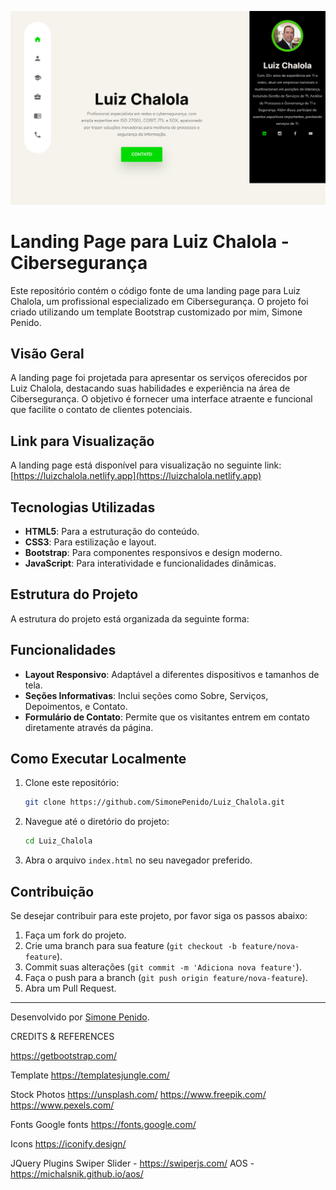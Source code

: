 ![Capa](images/Capa.png)

# Landing Page para Luiz Chalola - Cibersegurança

Este repositório contém o código fonte de uma landing page para Luiz Chalola, um profissional especializado em Cibersegurança. O projeto foi criado utilizando um template Bootstrap customizado por mim, Simone Penido.

## Visão Geral

A landing page foi projetada para apresentar os serviços oferecidos por Luiz Chalola, destacando suas habilidades e experiência na área de Cibersegurança. O objetivo é fornecer uma interface atraente e funcional que facilite o contato de clientes potenciais.

## Link para Visualização

A landing page está disponível para visualização no seguinte link:
[https://luizchalola.netlify.app](https://luizchalola.netlify.app)

## Tecnologias Utilizadas

- **HTML5**: Para a estruturação do conteúdo.
- **CSS3**: Para estilização e layout.
- **Bootstrap**: Para componentes responsivos e design moderno.
- **JavaScript**: Para interatividade e funcionalidades dinâmicas.

## Estrutura do Projeto

A estrutura do projeto está organizada da seguinte forma:

## Funcionalidades

- **Layout Responsivo**: Adaptável a diferentes dispositivos e tamanhos de tela.
- **Seções Informativas**: Inclui seções como Sobre, Serviços, Depoimentos, e Contato.
- **Formulário de Contato**: Permite que os visitantes entrem em contato diretamente através da página.

## Como Executar Localmente

1. Clone este repositório:
    ```bash
    git clone https://github.com/SimonePenido/Luiz_Chalola.git
    ```

2. Navegue até o diretório do projeto:
    ```bash
    cd Luiz_Chalola
    ```

3. Abra o arquivo `index.html` no seu navegador preferido.

## Contribuição

Se desejar contribuir para este projeto, por favor siga os passos abaixo:

1. Faça um fork do projeto.
2. Crie uma branch para sua feature (`git checkout -b feature/nova-feature`).
3. Commit suas alterações (`git commit -m 'Adiciona nova feature'`).
4. Faça o push para a branch (`git push origin feature/nova-feature`).
5. Abra um Pull Request.

---

Desenvolvido por [Simone Penido](https://github.com/SimonePenido).


CREDITS & REFERENCES

https://getbootstrap.com/

Template
https://templatesjungle.com/

Stock Photos
https://unsplash.com/
https://www.freepik.com/
https://www.pexels.com/

Fonts
Google fonts
https://fonts.google.com/

Icons
https://iconify.design/

JQuery Plugins
Swiper Slider - https://swiperjs.com/
AOS - https://michalsnik.github.io/aos/


